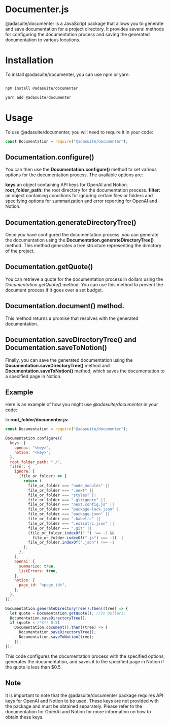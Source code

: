 # Documenter.js

@adasuite/documenter is a JavaScript package that allows you to generate and save documentation for a project directory. It provides several methods for configuring the documentation process and saving the generated documentation to various locations.

# Installation

To install @adasuite/documenter, you can use npm or yarn:

```js

npm install @adasuite/documenter
```

```js
yarn add @adasuite/documenter
```

# Usage

To use @adasuite/documenter, you will need to require it in your code:

```js
const Documentation = require("@adasuite/documenter");
```

## Documentation.configure()

You can then use the **Documentation.configure()** method to set various options for the documentation process. The available options are:

**keys** an object containing API keys for OpenAI and Notion.
**root_folder_path:** the root directory for the documentation process.
**filter:** an object containing conditions for ignoring certain files or folders and specifying options for summarization and error reporting for OpenAI and Notion.

## Documentation.generateDirectoryTree()

Once you have configured the documentation process, you can generate the documentation using the **Documentation.generateDirectoryTree()** method. This method generates a tree structure representing the directory of the project.

## Documentation.getQuote()

You can retrieve a quote for the documentation process in dollars using the _Documentation.getQuote()_ method. You can use this method to prevent the document process if it goes over a set budget.

## Documentation.document() method.

This method returns a promise that resolves with the generated documentation.

## Documentation.saveDirectoryTree() and Documentation.saveToNotion()

Finally, you can save the generated documentation using the **Documentation.saveDirectoryTree()** method and **Documentation.saveToNotion()** method, which saves the documentation to a specified page in Notion.

## Example

Here is an example of how you might use _@adasuite/documenter_ in your code:

In **root_folder/documenter.js:**

```js
const Documentation = require("@adasuite/documenter");

Documentation.configure({
  keys: {
    openai: "<key>",
    notion: "<key>",
  },
  root_folder_path: "./",
  filter: {
    ignore: [
      (file_or_folder) => {
        return (
          file_or_folder === "node_modules" ||
          file_or_folder === ".next" ||
          file_or_folder === "styles" ||
          file_or_folder === ".gitignore" ||
          file_or_folder === "next.config.js" ||
          file_or_folder === "package-lock.json" ||
          file_or_folder === "package.json" ||
          file_or_folder === ".babelrc" ||
          file_or_folder === ".eslintrc.json" ||
          file_or_folder === ".git" ||
          (file_or_folder.indexOf(".") !== -1 &&
            file_or_folder.indexOf(".js") === -1) ||
          file_or_folder.indexOf(".json") !== -1
        );
      },
    ],
    openai: {
      summarize: true,
      listErrors: true,
    },
    notion: {
      page_id: "<page_id>",
    },
  },
});

Documentation.generateDirectoryTree().then((tree) => {
  let quote = Documentation.getQuote(); //In Dollars;
  Documentation.saveDirectoryTree();
  if (quote < /*$*/ 0.5)
    Documentation.document().then((tree) => {
      Documentation.saveDirectoryTree();
      Documentation.saveToNotion(tree);
    });
});
```

This code configures the documentation process with the specified options, generates the documentation, and saves it to the specified page in Notion if the quote is less than $0.5.

## Note

It is important to note that the @adasuite/documenter package requires API keys for OpenAI and Notion to be used. These keys are not provided with the package and must be obtained separately. Please refer to the documentation for OpenAI and Notion for more information on how to obtain these keys.
